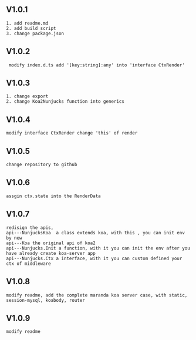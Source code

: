   ## V1.0.1
    1. add readme.md
    2. add build script
    3. change package.json 
  ## V1.0.2
     modify index.d.ts add '[key:string]:any' into 'interface CtxRender'
  ## V1.0.3
    1. change export
    2. change Koa2Nunjucks function into generics
  ## V1.0.4
    modify interface CtxRender change 'this' of render
  ## V1.0.5
    change repository to github
  ## V1.0.6
    assgin ctx.state into the RenderData 
  ## V1.0.7
    redisign the apis,
    api---NunjucksKoa  a class extends koa, with this , you can init env by new
    api---Koa the original api of koa2
    api---Nunjucks.Init a function, with it you can init the env after you have already create koa-server app
    api---Nunjucks.Ctx a interface, with it you can custom defined your ctx of middleware
  ## V1.0.8
    modify readme, add the complete maranda koa server case, with static, session-mysql, koabody, router 
  ## V1.0.9
    modify readme
